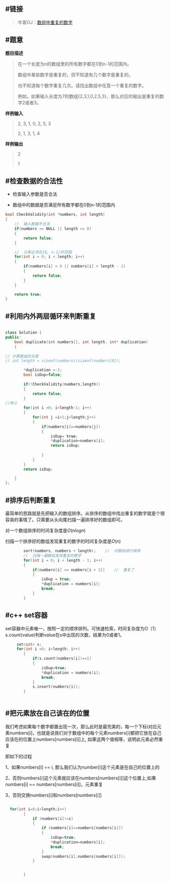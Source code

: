 #链接
------- 
>牛客OJ：[数组中重复的数字](http://www.nowcoder.com/practice/623a5ac0ea5b4e5f95552655361ae0a8?tpId=13&tqId=11203&rp=2&ru=%2Fta%2Fcoding-interviews&qru=%2Fta%2Fcoding-interviews%2Fquestion-ranking)


#题意
-------


**题目描述**

>在一个长度为n的数组里的所有数字都在0到n-1的范围内。 
>
>数组中某些数字是重复的，但不知道有几个数字是重复的。
>
>也不知道每个数字重复几次。请找出数组中任意一个重复的数字。
>
>例如，如果输入长度为7的数组{2,3,1,0,2,5,3}，那么对应的输出是重复的数字2或者3。

**样例输入**

>2, 3, 1, 0, 2, 5, 3
>
> 2, 1, 3, 1, 4


**样例输出**

>2
>
>1

#检查数据的合法性 
-------

*    检查输入参数是否合法

*    数组中的数据是否满足所有数字都在0到n-1的范围内

```cpp
bool CheckValidity(int *numbers, int length)
{
    //  输入数据不合法
    if(numbers == NULL || length <= 0)
    {
        return false;
    }

    //  元素必须在[0, n-1]的范围
    for(int i = 0; i < length; i++)
    {
        if(numbers[i] < 0 || numbers[i] > length - 1)
        {
            return false;
        }
    }

    return true;
}
```
#利用内外两层循环来判断重复
--------
```cpp

class Solution {
public:
    bool duplicate(int numbers[], int length, int* duplication)
    {
    
// 计算数组的长度
// int length = sizeof(numbers)/sizeof(numbers[0]);

        *duplication =-1;
        bool isDup=false;
        
        if(!CheckValidity(numbers,length))
        {
            return false;
        }
//核心
        for(int i =0; i<length-1; i++)
        {
            for(int j =i+1;j<length;j++)
            {
                if(numbers[i]==numbers[j])
                {
                    isDup= true;
                    *duplication=numbers[i];
                    return isDup;
                    
                }
            }
        }
        return isDup;

    }
};

```

#排序后判断重复
-------

最简单的思路就是先把输入的数组排序。从排序的数组中找出重复的数字就是个很容易的事情了。只需要从头向尾扫描一遍排序好的数组即可。

对一个数组排序的时间复杂度是$O(nlogn)$

扫描一个排序好的数组发现重复的数字的时间复杂度是$O(n)$


```cpp
        sort(numbers, numbers + length);    //  对数组进行排序
        //  扫描一遍数组发现重复的数字
        for(int i = 0; i < length - 1; i++)
        {
            if(numbers[i] == numbers[i + 1])    //  重复了
            {
                isDup = true;
                *duplication = numbers[i];
                break;
            }
        }

```

**#c++ set容器**
--------
set容器中元素唯一，按照一定的顺序排列。可快速检索，时间复杂度为O（1）
s.count(value)判断value在s中出现的次数，结果为0或者1。


```cpp
     set<int> s;
     for(int i =0; i<length; i++)
        {
            if(s.count(numbers[i])==1)
            {
                isDup=true;
                *duplication = numbers[i];
                break;
            }
            s.insert(numbers[i]);
        }
       
```

**#把元素放在自己该在的位置**
--------

我们考虑如果每个数字都置出现一次，那么此时是最完美的，每一个下标i对应元素numbers[i]，也就是说我们对于数组中的每个元素numbers[i]都把它放在自己应该在的位置上numbers[numbers[i]]上, 如果这两个值相等，说明此元素必然重复

即如下的过程

1、如果numbers[i] == i, 那么我们认为number[i]这个元素是在自己的位置上的

2、否则numbers[i]这个元素就应该在numbers[numbers[i]]这个位置上,如果numbers[i] == numbers[numbers[i]]，元素重复 

3、否则交换numbers[i]和numbers[numbers[i]]

```cpp

  for(int i=0;i<length;i++)
        {
            if (numbers[i]!=i)
            {
                if (numbers[i]==numbers[numbers[i]])
                {
                    isDup=true;
                    *duplication=numbers[i];
                    break;
                }
                swap(numbers[i],numbers[numbers[i]]);
            }


        }

```
